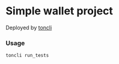 # Simple wallet project

Deployed by [toncli](https://github.com/disintar/toncli)

### Usage

```
toncli run_tests
```